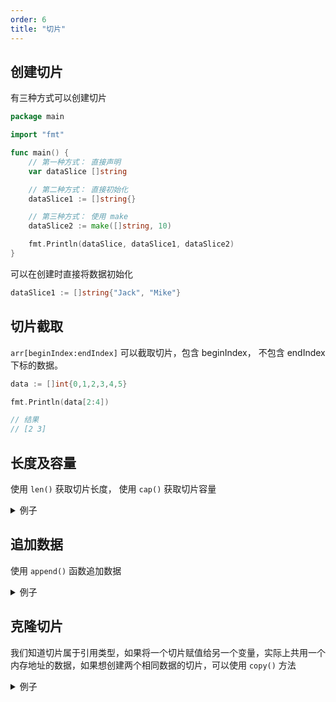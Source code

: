 ```yaml
---
order: 6
title: "切片"
---
```


## 创建切片

有三种方式可以创建切片

```go
package main

import "fmt"

func main() {
	// 第一种方式： 直接声明
	var dataSlice []string

	// 第二种方式： 直接初始化
	dataSlice1 := []string{}

	// 第三种方式： 使用 make
	dataSlice2 := make([]string, 10)

	fmt.Println(dataSlice, dataSlice1, dataSlice2)
}
```

可以在创建时直接将数据初始化

```go
dataSlice1 := []string{"Jack", "Mike"}
```

## 切片截取

`arr[beginIndex:endIndex]` 可以截取切片，包含 beginIndex， 不包含 endIndex 下标的数据。

```go
data := []int{0,1,2,3,4,5}

fmt.Println(data[2:4])

// 结果
// [2 3]
```

## 长度及容量

使用 `len()` 获取切片长度， 使用 `cap()` 获取切片容量

<details>
<summary>例子</summary>

```go
package main

import "fmt"

func main() {
	// 创建长度为 5 ， 容量为 9 的切片
	data := make([]int, 5, 9)

	fmt.Println(data, len(data), cap(data))
}

// 结果：
// [0 0 0 0 0] 5 9
```

</details>

## 追加数据

使用 `append()` 函数追加数据

<details>
<summary>例子</summary>

```go
package main

import "fmt"

func main() {
	data := []int{0,1,2}

	// 追加一条数据
	data1 := append(data, 3)

	// 追加多条数据
	data2 := append(data, 4, 5, 6)

	fmt.Println(data)
	fmt.Println(data1)
	fmt.Println(data2)
}

// 结果：
// [0 1 2]
// [0 1 2 3]
// [0 1 2 4 5 6]

```

</details>

## 克隆切片

我们知道切片属于引用类型，如果将一个切片赋值给另一个变量，实际上共用一个内存地址的数据，如果想创建两个相同数据的切片，可以使用 `copy()` 方法

<details>
<summary>例子</summary>

```go
package main

import "fmt"

func main() {
	data := []int{0,1,2}

	// 创建一个长度相同的切片
	data1 := make([]int, len(data))

	// 复制 data 的数据到 data1
	copy(data1, data)

	// 给 data1 添加数据
	data1 = append(data1, 3, 4, 5)

	fmt.Println(data)
	fmt.Println(data1)
	
	// 会发现 data 没被改变
}

// 结果：
// [0 1 2]
// [0 1 2 3 4 5]
```

</details>